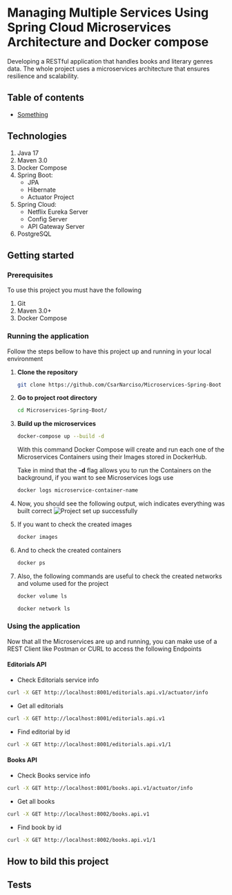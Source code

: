# Managing Multiple Services Using Spring Cloud Microservices Architecture and Docker compose 

Developing a RESTful application that handles books and literary genres data. The whole project uses a microservices architecture that ensures resilience and scalability.

## Table of contents
* [Something](#tests)


## Technologies
1. Java 17
2. Maven 3.0
3. Docker Compose
5. Spring Boot:
   + JPA
   + Hibernate
   + Actuator Project
6. Spring Cloud:
     + Netflix Eureka Server
     + Config Server
     + API Gateway Server
7. PostgreSQL
   
## Getting started

### Prerequisites
To use this project you must have the following
1. Git
3. Maven 3.0+
2. Docker Compose 

### Running the application
Follow the steps bellow to have this project up and running in your local environment

1. **Clone the repository**
    ```bash 
    git clone https://github.com/CsarNarciso/Microservices-Spring-Boot 
    ```
2. **Go to project root directory**
   ```bash
   cd Microservices-Spring-Boot/
   ```
3. **Build up the microservices**
   ```bash
   docker-compose up --build -d
   ```
   With this command Docker Compose will create and run each one of the Microservices Containers using their Images stored in DockerHub.

   Take in mind that the **-d** flag allows you to run the Containers on the background, if you want to see Microservices logs use
   ```bash
   docker logs microservice-container-name
   ```
4. Now, you should see the following output, wich indicates everything was built correct
   ![Project set up successfully](readme-images/project-set-up-successfully)

5. If you want to check the created images
   ```bash
   docker images
   ```
6. And to check the created containers
   ```bash
   docker ps
   ```
7. Also, the following commands are useful to check the created networks and volume used for the project
   ```bash
   docker volume ls
   ```
   ```bash
   docker network ls
   ```

### Using the application

Now that all the Microservices are up and running, you can make use of a REST Client like Postman or CURL to access the following Endpoints

#### Editorials API

* Check Editorials service info
```bash
curl -X GET http://localhost:8001/editorials.api.v1/actuator/info
```
* Get all editorials
```bash
curl -X GET http://localhost:8001/editorials.api.v1
```
* Find editorial by id  
```bash
curl -X GET http://localhost:8001/editorials.api.v1/1
```

#### Books API

* Check Books service info
```bash
curl -X GET http://localhost:8001/books.api.v1/actuator/info
```
* Get all books
```bash
curl -X GET http://localhost:8002/books.api.v1
```
* Find book by id
```bash
curl -X GET http://localhost:8002/books.api.v1/1
```

## How to bild this project

## Tests

